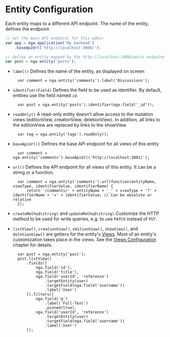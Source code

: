 # Entity Configuration

Each entity maps to a different API endpoint. The name of the entity, defines the endpoint:

```js
// set the main API endpoint for this admin
var app = nga.application('My backend')
    .baseApiUrl('http://localhost:3000/');

// define an entity mapped by the http://localhost:3000/posts endpoint
var post = nga.entity('posts');
```

* `label()`
Defines the name of the entity, as displayed on screen

        var comment = nga.entity('comments').label('Discussions');

* `identifier(Field)`
Defines the field to be used as identifier. By default, entities use the field named `id`.

        var post = nga.entity('posts').identifier(nga.field('_id'));

* `readOnly()`
A read-only entity doesn't allow access to the mutation views (editionView, creationView, deletionView). In addition, all links to the editionView are replaced by links to the showView.

        var tag = nga.entity('tags').readOnly();

* `baseApiUrl()`
Defines the base API endpoint for all views of this entity

        var comment = nga.entity('comments').baseApiUrl('http://localhost:3001/');

* `url()`
Defines the API endpoint for all views of this entity. It can be a string or a function.

        var comment = nga.entity('comments').url(function(entityName, viewType, identifierValue, identifierName) {
            return '/comments/' + entityName + '_' + viewType + '?' + identifierName + '=' + identifierValue; // Can be absolute or relative
        });

* `createMethod(string)` and `updateMethod(string)`
Customize the HTTP method to be used for write queries, e.g. to use `PATCH` instead of `PUT`.

* `listView()`, `creationView()`, `editionView()`, `showView()`, and `deletionView()` are getters for the entity's [Views](View.md). Most of an entity's customization takes place in the views. See the [Views Configuration](View.md) chapter for details.

        var post = nga.entity('post');
        post.listView()
            .fields([
                nga.field('id'),
                nga.field('title'),
                nga.field('userId', 'reference')
                    .targetEntity(user)
                    .targetField(nga.field('username'))
                    .label('User')
            ]).filters([
                nga.field('q')
                    .label('Full-Text')
                    .pinned(true),
                nga.field('userId', 'reference')
                    .targetEntity(user)
                    .targetField(nga.field('username'))
                    .label('User')
            ]);
